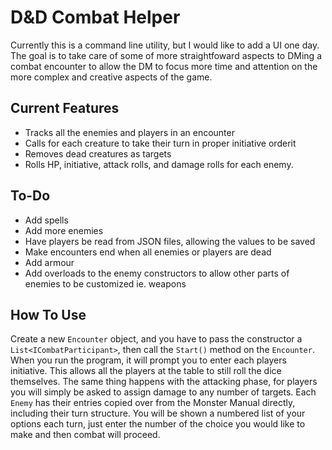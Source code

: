 # D&D Combat Helper
Currently this is a command line utility, but I would like to add a UI one day. The goal is to take care of some of more straightfoward aspects to DMing a combat encounter to allow the DM to focus more time and attention on the more complex and creative aspects of the game.

## Current Features
- Tracks all the enemies and players in an encounter
- Calls for each creature to take their turn in proper initiative orderit
- Removes dead creatures as targets
- Rolls HP, initiative, attack rolls, and damage rolls for each enemy.

## To-Do
- Add spells
- Add more enemies
- Have players be read from JSON files, allowing the values to be saved
- Make encounters end when all enemies or players are dead
- Add armour
- Add overloads to the enemy constructors to allow other parts of enemies to be customized ie. weapons

## How To Use
Create a new `Encounter` object, and you have to pass the constructor a `List<ICombatParticipant>`, then call the `Start()` method on the `Encounter`. When you run the program, it will prompt you to enter each players initiative. This allows all the players at the table to still roll the dice themselves. The same thing happens with the attacking phase, for players you will simply be asked to assign damage to any number of targets. Each `Enemy` has their entries copied over from the Monster Manual directly, including their turn structure. You will be shown a numbered list of your options each turn, just enter the number of the choice you would like to make and then combat will proceed. 